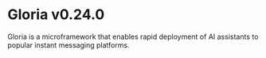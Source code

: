 # Gloria v0.24.0

Gloria is a microframework that enables rapid deployment of AI assistants to popular instant messaging platforms.
